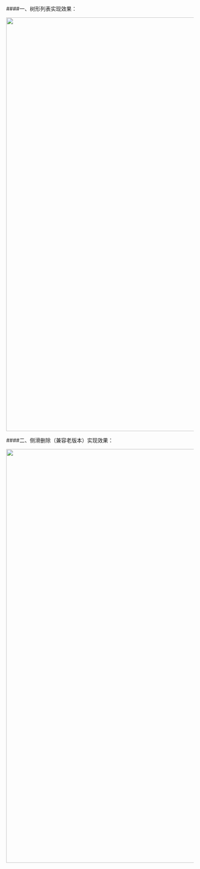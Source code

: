 ####一、树形列表实现效果：

<img src="https://github.com/debugly/TreeList/blob/master/treeList.gif" width="747" height="1113">

####二、侧滑删除（兼容老版本）实现效果：

<img src="https://github.com/debugly/TreeList/blob/master/treeListEdit.gif" width="747" height="1113">